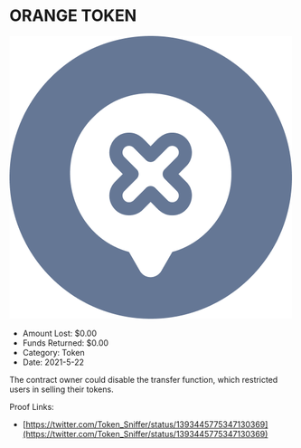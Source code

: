 # ORANGE TOKEN
![ORANGE TOKEN](/rektimages/ORANGE-TOKEN.png)
- Amount Lost: $0.00
- Funds Returned: $0.00
- Category: Token
- Date: 2021-5-22

The contract owner could disable the transfer function, which restricted users in selling their tokens.


Proof Links:
- [https://twitter.com/Token_Sniffer/status/1393445775347130369](https://twitter.com/Token_Sniffer/status/1393445775347130369)


